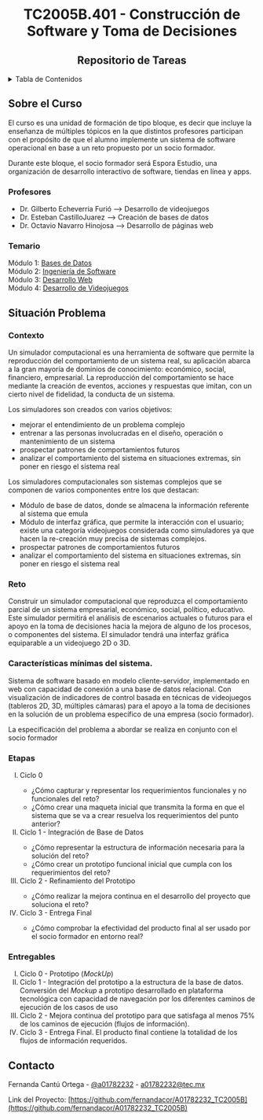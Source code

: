 # <p align="center">TC2005B.401 - Construcción de Software y Toma de Decisiones</p>
<h2 align="center">Repositorio de Tareas</h2>

<!-- TABLA DE CONTENIDOS -->
<details>
  <summary>Tabla de Contenidos</summary>
  <ol>
    <li>
      <a href="#sobre-el-curso">Sobre el Curso</a>
      <ul>
        <li><a href="#profesores">Profesores</a></li>
        <li><a href="#temario">Temario</a></li>
      </ul>
    </li>
    <li>
      <a href="#situación_problema">Situación Problema</a>
      <ul>
        <li><a href="#contexto">Contexto</a></li>
        <li><a href="#reto">Reto</a></li>
        <li><a href="#etapas">Etapas</a></li>
        <li><a href="#entregables">Entregables</a></li>
      </ul>
    </li>
    <li><a href="#usage">Usage</a></li>
    <li><a href="#roadmap">Roadmap</a></li>
    <li><a href="#contributing">Contributing</a></li>
    <li><a href="#contacto">Contact</a></li>
  </ol>
</details>



<!-- SOBRE EL CURSO -->
## Sobre el Curso

El curso es una unidad de formación de tipo bloque, es decir que incluye la enseñanza de múltiples tópicos en la que distintos profesores participan con el propósito de que el alumno implemente un sistema de software operacional en base a un reto propuesto por un socio formador.

Durante este bloque, el socio formador será Espora Estudio, una organización de desarrollo interactivo de software, tiendas en línea y apps. 


### Profesores 
<ul>
  <li>Dr. Gilberto Echeverria Furió --> Desarrollo de videojuegos</li>
  <li>Dr. Esteban CastilloJuarez --> Creación de bases de datos</li>
  <li>Dr. Octavio Navarro Hinojosa --> Desarrollo de páginas web</li>
</ul>

### Temario
<p align="left">
  Módulo 1: <a href="https://github.com/fernandacor/A01782232_TC2005B/tree/main/Bases_de_Datos">Bases de Datos</a>
  <br />
  Módulo 2: <a href="https://github.com/fernandacor/A01782232_TC2005B/tree/main/Ingenieria_de_Software">Ingeniería de Software</a>
  <br />
  Módulo 3: <a href="https://github.com/fernandacor/A01782232_TC2005B/tree/main/Desarrollo_Web">Desarrollo Web</a>
  <br />
  Módulo 4: <a href="https://github.com/fernandacor/A01782232_TC2005B/tree/main/Videojuegos">Desarrollo de Videojuegos</a>
</p>


<!-- SITUACIÓN PROBLEMA -->
## Situación Problema
### Contexto

<p>Un simulador computacional es una herramienta de software que permite la reproducción del comportamiento de un sistema real, su aplicación abarca a la gran mayoría de dominios de conocimiento: económico, social, financiero, empresarial. La reproducción del comportamiento se hace mediante la creación de eventos, acciones y respuestas que imitan, con un cierto nivel de fidelidad, la conducta de un sistema.
  
Los simuladores son creados con varios objetivos:
  <ul>
    <li>mejorar el entendimiento de un problema complejo</li>
    <li>entrenar a las personas involucradas en el diseño, operación o mantenimiento de un sistema</li>
    <li>prospectar patrones de comportamientos futuros</li>
    <li>analizar el comportamiento del sistema en situaciones extremas, sin poner en riesgo el sistema real</li>
    </ul>
    
 Los simuladores computacionales son sistemas complejos que se componen de varios componentes entre los que destacan:
   <ul>
    <li>Módulo de base de datos, donde se almacena la información referente al sistema que emula</li>
    <li>Módulo de interfaz gráfica, que permite la interacción con el usuario; existe una categoría videojuegos considerada como simuladores ya que hacen la re-creación muy precisa de sistemas complejos.</li>
    <li>prospectar patrones de comportamientos futuros</li>
    <li>analizar el comportamiento del sistema en situaciones extremas, sin poner en riesgo el sistema real</li>
    </ul>
    

### Reto

Construir un simulador computacional que reproduzca el comportamiento parcial de un sistema empresarial, económico, social, político, educativo. Este simulador permitirá el análisis de escenarios actuales o futuros para el apoyo en la toma de decisiones hacia la mejora de alguno de los procesos, o componentes del sistema. El simulador tendrá una interfaz gráfica equiparable a un videojuego 2D o 3D.

### Características mínimas del sistema.
Sistema de software basado en modelo cliente-servidor, implementado en web con capacidad de conexión a una base de datos relacional. Con visualización de indicadores de control basada en técnicas de videojuegos (tableros 2D, 3D, múltiples cámaras) para el apoyo a la toma de decisiones en la solución de un problema específico de una empresa (socio formador).

La especificación del problema a abordar se realiza en conjunto con el socio formador
   
### Etapas
<ol type="I">
  <li>Ciclo 0</li>
    <ul>
      <li>¿Cómo capturar y representar los requerimientos funcionales y no funcionales del reto?</li>
      <li>¿Cómo crear una maqueta inicial que transmita la forma en que el sistema que se va a crear resuelva los requerimientos del punto anterior?</li>
    </ul> 
  
  <li>Ciclo 1 - Integración de Base de Datos</li>
      <ul>
      <li>¿Cómo representar la estructura de información necesaria para la solución del reto?</li>
      <li>¿Cómo crear un prototipo funcional inicial que cumpla con los requerimientos del reto?</li>
    </ul> 
  
  <li>Ciclo 2 - Refinamiento del Prototipo</li>
      <ul>
      <li>¿Cómo realizar la mejora continua en el desarrollo del proyecto que soluciona el reto?</li>
    </ul> 
  
  <li>Ciclo 3 - Entrega Final</li>
      <ul>
      <li>¿Cómo comprobar la efectividad del producto final al ser usado por el socio formador en entorno real?</li>
    </ul> 
</ol>

### Entregables
<ol type="I">
  <li>Ciclo 0 - Prototipo (<em>MockUp</em>)</li>
  <li>Ciclo 1 - Integración del prototipo a la estructura de la base de datos. Conversión del <em>Mockup</em> a prototipo desarrollado en plataforma tecnológica con capacidad de navegación por los diferentes caminos de ejecución de los casos de uso</li>
  <li>Ciclo 2 - Mejora continua del prototipo para que satisfaga al menos 75% de los caminos de ejecución (flujos de información).</li>
  <li>Ciclo 3 - Entrega Final. El producto final contiene la totalidad de los flujos de información requeridos.</li>
</ol>

<!-- CONTACTO -->
## Contacto

Fernanda Cantú Ortega - [@a01782232](https://twitter.com/a01782232) - a01782232@tec.mx

Link del Proyecto: [https://github.com/fernandacor/A01782232_TC2005B](https://github.com/fernandacor/A01782232_TC2005B)
